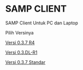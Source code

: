 # SAMP CLIENT

SAMP Client Untuk PC dan Laptop

Pilih Versinya

<a href="https://github.com/withfabian/SAMP-Client/raw/main/sa-mp-0.3.7-R4-2-install.exe">Versi 0.3.7 R4</a>

<a href="https://github.com/withfabian/SAMP-Client/raw/main/sa-mp-0.3.DL-R1-install.exe">Versi 0.3.DL-R1</a>

<a href="https://github.com/withfabian/SAMP-Client/raw/main/sa-mp-0.3.7-install.exe">Versi 0.3.7 Standar</a>

